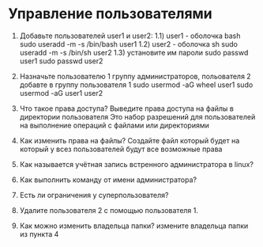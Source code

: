 # Управление пользователями

1) Добавьте пользователей user1 и user2:
    1.1) user1 - оболочка bash
    sudo useradd -m -s /bin/bash user1
    1.2) user2 - оболочка sh
    sudo useradd -m -s /bin/sh user2
    1.3) установите им пароли
    sudo passwd user1
    sudo passwd user2


2) Назначьте пользователю 1 группу администраторов, польователя 2 добавте в группу пользователя 1
sudo usermod -aG wheel user1
sudo usermod -aG user1 user2

3) Что такое права доступа? Выведите права доступа на файлы в директории пользователя
Это набор разрешений для пользователей на выполнение операций с файлами или директориями

4) Как изменить права на файлы? Создайте файл который будет на который у всез пользователей будут все возможные права

5) Как называется учётная запись встренного администратора в linux?

6) Как выполнить команду от имени администратора?
7) Есть ли ограничения у суперпользователя?
8) Удалите пользователя 2 с помощью пользователя 1.
9) Как можно изменить владельца папки? измените владельца папки из пункта 4

